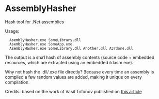AssemblyHasher
==============

Hash tool for .Net assemblies

Usage:

```
  AsemblyHasher.exe SomeLibrary.dll
  AsemblyHasher.exe SomeApp.exe
  AsemblyHasher.exe SomeLibrary.dll Another.dll A3rdone.dll
```

The output is a sha1 hash of assembly contents (source code + embedded resources, which are extracted using an embedded ildasm.exe).

Why not hash the .dll/.exe file directly? Because every time an assembly is compiled a few random values are added, making it unique on every compilation.

Credits: based on the work of Vasil Trifonov published on [this article](http://www.vtrifonov.com/2012/11/compare-two-dll-files-programmatically.html?showComment=1365644703161#c1212265983525966443)
